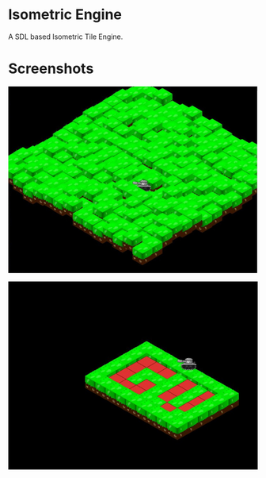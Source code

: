 Isometric Engine
================

A SDL based Isometric Tile Engine.

Screenshots
===========

![Alt text](res/isoscreen.jpg)

![Alt text](res/isoscreen2.jpg)
